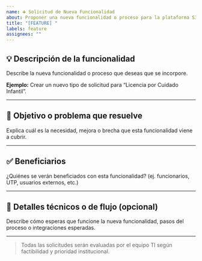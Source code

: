 ```yaml
---
name: ➕ Solicitud de Nueva Funcionalidad
about: Proponer una nueva funcionalidad o proceso para la plataforma SIMPLE
title: "[FEATURE] "
labels: feature
assignees: ""
---
```


## 💡 Descripción de la funcionalidad

Describe la nueva funcionalidad o proceso que deseas que se incorpore.

**Ejemplo:** Crear un nuevo tipo de solicitud para “Licencia por Cuidado Infantil”.

---

## 🎯 Objetivo o problema que resuelve

Explica cuál es la necesidad, mejora o brecha que esta funcionalidad viene a cubrir.

---

## ✅ Beneficiarios

¿Quiénes se verán beneficiados con esta funcionalidad? (ej. funcionarios, UTP, usuarios externos, etc.)

---

## 📐 Detalles técnicos o de flujo (opcional)

Describe cómo esperas que funcione la nueva funcionalidad, pasos del proceso o integraciones esperadas.

---

> Todas las solicitudes serán evaluadas por el equipo TI según factibilidad y prioridad institucional.

